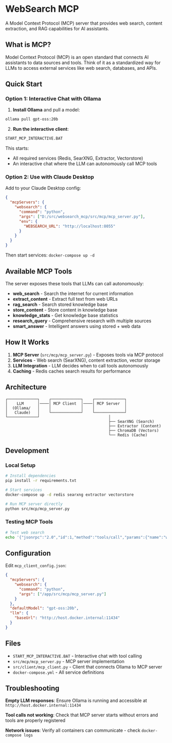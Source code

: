 # WebSearch MCP

A Model Context Protocol (MCP) server that provides web search, content extraction, and RAG capabilities for AI assistants.

## What is MCP?

Model Context Protocol (MCP) is an open standard that connects AI assistants to data sources and tools. Think of it as a standardized way for LLMs to access external services like web search, databases, and APIs.

## Quick Start

### Option 1: Interactive Chat with Ollama

1. **Install Ollama** and pull a model:
```bash
ollama pull gpt-oss:20b
```

2. **Run the interactive client**:
```bash
START_MCP_INTERACTIVE.BAT
```

This starts:
- All required services (Redis, SearXNG, Extractor, Vectorstore)  
- An interactive chat where the LLM can autonomously call MCP tools

### Option 2: Use with Claude Desktop

Add to your Claude Desktop config:
```json
{
  "mcpServers": {
    "websearch": {
      "command": "python",
      "args": ["D:/src/websearch_mcp/src/mcp/mcp_server.py"],
      "env": {
        "WEBSEARCH_URL": "http://localhost:8055"
      }
    }
  }
}
```

Then start services: `docker-compose up -d`

## Available MCP Tools

The server exposes these tools that LLMs can call autonomously:

- **web_search** - Search the internet for current information
- **extract_content** - Extract full text from web URLs  
- **rag_search** - Search stored knowledge base
- **store_content** - Store content in knowledge base
- **knowledge_stats** - Get knowledge base statistics
- **research_query** - Comprehensive research with multiple sources
- **smart_answer** - Intelligent answers using stored + web data

## How It Works

1. **MCP Server** (`src/mcp/mcp_server.py`) - Exposes tools via MCP protocol
2. **Services** - Web search (SearXNG), content extraction, vector storage
3. **LLM Integration** - LLM decides when to call tools autonomously
4. **Caching** - Redis caches search results for performance

## Architecture

```
┌─────────────┐    ┌─────────────┐    ┌─────────────┐
│    LLM      │────│ MCP Client  │────│ MCP Server  │
│  (Ollama/   │    │             │    │             │
│   Claude)   │    └─────────────┘    └─────────────┘
└─────────────┘                              │
                                             ├── SearXNG (Search)
                                             ├── Extractor (Content)
                                             ├── ChromaDB (Vectors)  
                                             └── Redis (Cache)
```

## Development

### Local Setup
```bash
# Install dependencies
pip install -r requirements.txt

# Start services
docker-compose up -d redis searxng extractor vectorstore

# Run MCP server directly
python src/mcp/mcp_server.py
```

### Testing MCP Tools
```bash
# Test web search
echo '{"jsonrpc":"2.0","id":1,"method":"tools/call","params":{"name":"web_search","arguments":{"query":"python MCP tutorial"}}}' | python src/mcp/mcp_server.py
```

## Configuration

Edit `mcp_client_config.json`:
```json
{
  "mcpServers": {
    "websearch": {
      "command": "python", 
      "args": ["/app/src/mcp/mcp_server.py"]
    }
  },
  "defaultModel": "gpt-oss:20b",
  "llm": {
    "baseUrl": "http://host.docker.internal:11434"
  }
}
```

## Files

- `START_MCP_INTERACTIVE.BAT` - Interactive chat with tool calling
- `src/mcp/mcp_server.py` - MCP server implementation
- `src/client/mcp_client.py` - Client that connects Ollama to MCP server
- `docker-compose.yml` - All service definitions

## Troubleshooting

**Empty LLM responses**: Ensure Ollama is running and accessible at `http://host.docker.internal:11434`

**Tool calls not working**: Check that MCP server starts without errors and tools are properly registered

**Network issues**: Verify all containers can communicate - check `docker-compose logs`